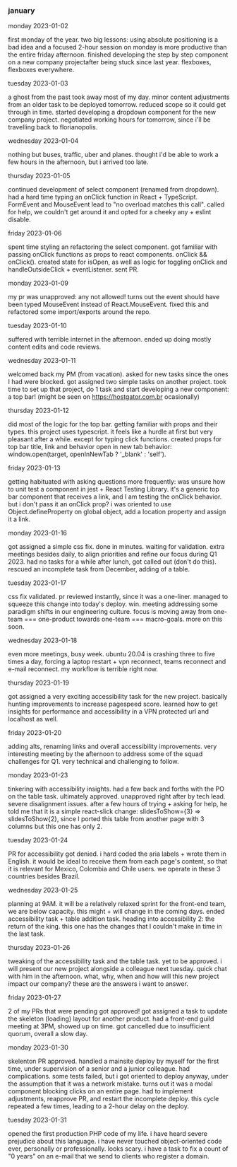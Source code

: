 ### january

monday
2023-01-02

first monday of the year. two big lessons: using absolute positioning is a bad idea and a focused 2-hour session on monday is more productive than the entire friday afternoon. finished developing the step by step component on a new company projectafter being stuck since last year. flexboxes, flexboxes everywhere.


tuesday
2023-01-03

a ghost from the past took away most of my day. minor content adjustments from an older task to be deployed tomorrow. reduced scope so it could get through in time. started developing a dropdown component for the new company project. negotiated working hours for tomorrow, since i'll be travelling back to florianopolis.


wednesday
2023-01-04

nothing but buses, traffic, uber and planes. thought i'd be able to work a few hours in the afternoon, but i arrived too late.


thursday
2023-01-05

continued development of select component (renamed from dropdown). had a hard time typing an onClick function in React + TypeScript. FormEvent and MouseEvent lead to "no overload matches this call". called for help, we couldn't get around it and opted for a cheeky any + eslint disable.


friday
2023-01-06

spent time styling an refactoring the select component. got familiar with passing onClick functions as props to react components. onClick && onClick(). created state for isOpen, as well as logic for toggling onClick and handleOutsideClick + eventListener. sent PR.


monday
2023-01-09

my pr was unapproved: any not allowed! turns out the event should have been typed MouseEvent instead of React.MouseEvent. fixed this and refactored some import/exports around the repo.


tuesday
2023-01-10

suffered with terrible internet in the afternoon. ended up doing mostly content edits and code reviews.


wednesday
2023-01-11

welcomed back my PM (from vacation). asked for new tasks since the ones I had were blocked. got assigned two simple tasks on another project. took time to set up that project, do 1 task and start developing a new component: a top bar! (might be seen on https://hostgator.com.br ocasionally)


thursday
2023-01-12

did most of the logic for the top bar. getting familiar with props and their types. this project uses typescript. it feels like a hurdle at first but very pleasant after a while. except for typing click functions. created props for top bar title, link and behavior open in new tab behavior: window.open(target, openInNewTab ? '_blank' : 'self').


friday
2023-01-13

getting habituated with asking questions more frequently: was unsure how to unit test a component in jest + React Testing Library. it's a generic top bar component that receives a link, and I am testing the onClick behavior. but i don't pass it an onClick prop? i was oriented to use Object.defineProperty on global object, add a location property and assign it a link.


monday
2023-01-16

got assigned a simple css fix. done in minutes. waiting for validation. extra meetings besides daily, to align priorities and refine our focus during Q1 2023. had no tasks for a while after lunch, got called out (don't do this). rescued an incomplete task from December, adding of a table.


tuesday
2023-01-17

css fix validated. pr reviewed instantly, since it was a one-liner. managed to squeeze this change into today's deploy. win. meeting addressing some paradigm shifts in our engineering culture. focus is moving away from one-team === one-product towards one-team === macro-goals. more on this soon.


wednesday
2023-01-18

even more meetings, busy week. ubuntu 20.04 is crashing three to five times a day, forcing a laptop restart + vpn reconnect, teams reconnect and e-mail reconnect. my workflow is terrible right now.


thursday
2023-01-19

got assigned a very exciting accessibility task for the new project. basically hunting improvements to increase pagespeed score. learned how to get insights for performance and accessibility in a VPN protected url and localhost as well.


friday
2023-01-20

adding alts, renaming links and overall accessibility improvements. very interesting meeting by the afternoon to address some of the squad challenges for Q1. very technical and challenging to follow.


monday
2023-01-23

tinkering with accessibility insights. had a few back and forths with the PO on the table task. ultimately approved. unapproved right after by tech lead. severe disalignment issues. after a few hours of trying + asking for help, he told me that it is a simple react-slick change: slidesToShow={3} => slidesToShow{2}, since I ported this table from another page with 3 columns but this one has only 2.


tuesday
2023-01-24

PR for accessibility got denied. i hard coded the aria labels + wrote them in English. it would be ideal to receive them from each page's content, so that it is relevant for Mexico, Colombia and Chile users. we operate in these 3 countries besides Brazil.


wednesday
2023-01-25

planning at 9AM. it will be a relatively relaxed sprint for the front-end team, we are below capacity. this might + will change in the coming days. ended accessibility task + table addition task. heading into accessibility 2: the return of the king. this one has the changes that I couldn't make in time in the last task. 


thursday
2023-01-26

tweaking of the accessibility task and the table task. yet to be approved. i will present our new project alongside a colleague next tuesday. quick chat with him in the afternoon. what, why, when and how will this new project impact our company? these are the answers i want to answer.


friday
2023-01-27

2 of my PRs that were pending got approved! got assigned a task to update the skeleton (loading) layout for another product. had a front-end guild meeting at 3PM, showed up on time. got cancelled due to  insufficient quorum, overall a slow day.


monday
2023-01-30

skelenton PR approved. handled a mainsite deploy by myself for the first time, under supervision of a senior and a junior colleague. had complications. some tests failed, but i got oriented to deploy anyway, under the assumption that it was a network mistake. turns out it was a modal component blocking clicks on an entire page. had to implement adjustments, reapprove PR, and restart the incomplete deploy. this cycle repeated a few times, leading to a 2-hour delay on the deploy.


tuesday
2023-01-31

opened the first production PHP code of my life. i have heard severe prejudice about this language. i have never touched object-oriented code ever, personally or professionally. looks scary. i have a task to fix a count of "0 years" on an e-mail that we send to clients who register a domain.